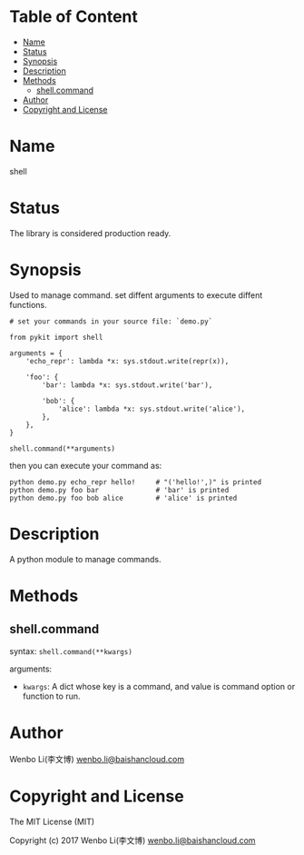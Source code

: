 <!-- START doctoc generated TOC please keep comment here to allow auto update -->
<!-- DON'T EDIT THIS SECTION, INSTEAD RE-RUN doctoc TO UPDATE -->
#   Table of Content

- [Name](#name)
- [Status](#status)
- [Synopsis](#synopsis)
- [Description](#description)
- [Methods](#methods)
  - [shell.command](#shellcommand)
- [Author](#author)
- [Copyright and License](#copyright-and-license)

<!-- END doctoc generated TOC please keep comment here to allow auto update -->

#   Name

shell

# Status

The library is considered production ready.

#   Synopsis

Used to manage command. set diffent arguments to execute diffent functions.

```
# set your commands in your source file: `demo.py`

from pykit import shell

arguments = {
    'echo_repr': lambda *x: sys.stdout.write(repr(x)),

    'foo': {
        'bar': lambda *x: sys.stdout.write('bar'),

        'bob': {
            'alice': lambda *x: sys.stdout.write('alice'),
        },
    },
}

shell.command(**arguments)

```
then you can execute your command as:
```
python demo.py echo_repr hello!     # "('hello!',)" is printed
python demo.py foo bar              # 'bar' is printed
python demo.py foo bob alice        # 'alice' is printed
```

#   Description

A python module to manage commands.

#   Methods

##  shell.command

syntax:
`shell.command(**kwargs)`

arguments:

-  `kwargs`:
    A dict whose key is a command, and value is command option or function to run.

#   Author

Wenbo Li(李文博) <wenbo.li@baishancloud.com>

#   Copyright and License

The MIT License (MIT)

Copyright (c) 2017 Wenbo Li(李文博) <wenbo.li@baishancloud.com>

